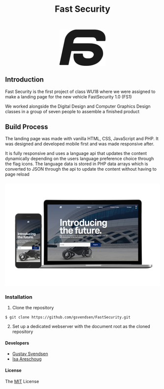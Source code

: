 <h1 align="center"> Fast Security </h1> <br>
<p align="center">
  <a href="">
    <img alt="FastSecurity" title="GitPoint" src="resources/svg/logo_black.svg" width="150">
  </a>
</p>

## Introduction
Fast Security is the first project of class WU18 where we were assigned to make a landing page for the new vehicle FastSecurity 1.0 (FS1)

We worked alongside the Digital Design and Computer Graphics Design classes in a group of seven people to assemble a finished product

## Build Process
The landing page was made with vanilla HTML, CSS, JavaScript and PHP. It was designed and developed mobile first and was made responsive after.

It is fully responsive and uses a language api that updates the content dynamically depending on the users language preference choice through the flag icons. The language data is stored in PHP data arrays which is converted to JSON through the api to update the content without having to page reload



### ![FastSecurity](https://github.com/gsvendsen/FastSecurity/blob/master/resources/demo/responsive.png)

### Installation
1. Clone the repository
```
$ git clone https://github.com/gsvendsen/FastSecurity.git
```
2. Set up a dedicated webserver with the document root as the cloned repository

#### Developers
- [Gustav Svendsen](https://github.com/gsvendsen)
- [Isa Areschoug](https://github.com/Neyrin)

#### License
The [MIT](https://github.com/gsvendsen/FastSecurity/blob/master/LICENSE) License
